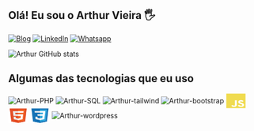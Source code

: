 ## Olá! Eu sou o Arthur Vieira 🖐️
 
[![Blog](https://img.shields.io/website?label=arthurssj.github.io&style=for-the-badge&url=https://sujeitoprogramador.com/)](https://sujeitoprogramador.com)
[![LinkedIn](https://img.shields.io/badge/LinkedIn-0077B5?style=for-the-badge&logo=linkedin&logoColor=white)](https://www.linkedin.com/in/arthur-vieira-937326257/)
[![Whatsapp](https://img.shields.io/badge/WhatsApp-25D366?style=for-the-badge&logo=whatsapp&logoColor=white)](https://instagram.com/sujeitoprogramador)


![Arthur GitHub stats](https://github-readme-stats.vercel.app/api?username=arthurssj&theme=algolia&show_icons=true)

## Algumas das tecnologias que eu uso

<div style="display: inline_block">
  <img align="center" alt="Arthur-PHP" height="30" width="40" src="https://cdn.jsdelivr.net/gh/devicons/devicon/icons/php/php-original.svg">
  <img align="center" alt="Arthur-SQL" height="30" width="40" src="https://cdn.jsdelivr.net/gh/devicons/devicon/icons/mysql/mysql-original-wordmark.svg">
  <img align="center" alt="Arthur-tailwind" height="30" width="40" src="https://cdn.jsdelivr.net/gh/devicons/devicon/icons/tailwindcss/tailwindcss-plain.svg">
  <img align="center" alt="Arthur-bootstrap" height="30" width="40" src="https://cdn.jsdelivr.net/gh/devicons/devicon/icons/bootstrap/bootstrap-original.svg">
  <img align="center" alt="Arthur-Js" height="30" width="40" src="https://raw.githubusercontent.com/devicons/devicon/master/icons/javascript/javascript-plain.svg">
  <img align="center" alt="Arthur-HTML" height="30" width="40" src="https://raw.githubusercontent.com/devicons/devicon/master/icons/html5/html5-original.svg">
  <img align="center" alt="Arthur-CSS" height="30" width="40" src="https://raw.githubusercontent.com/devicons/devicon/master/icons/css3/css3-original.svg">
  <img align="center" alt="Arthur-wordpress" height="30" width="40" src="https://cdn.jsdelivr.net/gh/devicons/devicon/icons/wordpress/wordpress-plain.svg">

</div>
